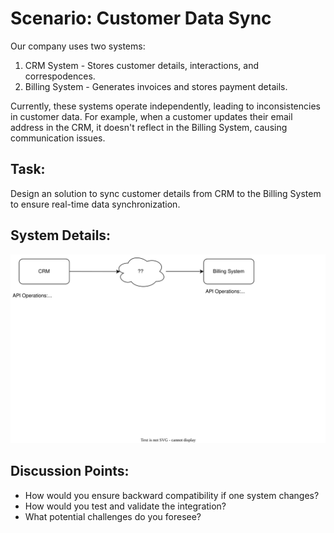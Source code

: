# Scenario: Customer Data Sync

Our company uses two systems:

1. CRM System - Stores customer details, interactions, and correspodences. 
2. Billing System - Generates invoices and stores payment details.

Currently, these systems operate independently, leading to inconsistencies in customer data. For example, when a customer updates their email address in the CRM, it doesn't reflect in the Billing System, causing communication issues.

## Task:

Design an solution to sync customer details from CRM to the Billing System to ensure real-time data synchronization.

## System Details:

![system-itg](system-itg.drawio.svg)

## Discussion Points:
* How would you ensure backward compatibility if one system changes?
* How would you test and validate the integration?
* What potential challenges do you foresee?
